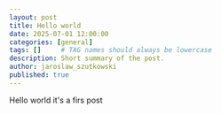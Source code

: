 ```yaml
---
layout: post
title: Hello world
date: 2025-07-01 12:00:00
categories: [general]
tags: []     # TAG names should always be lowercase
description: Short summary of the post.
author: jaroslaw_szutkowski
published: true
---
```


Hello world it's a firs post
